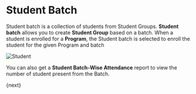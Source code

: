 <!-- add-breadcrumbs -->
# Student Batch

Student batch is a collection of students from Student Groups. **Student batch** allows you to create **Student Group** based on a batch. When a student is enrolled for a **Program**, the Student batch is selected to enroll the student for the given Program and batch 

<img class="screenshot" alt="Student" src="/docs/assets/img/schools/student/student-batch.gif">

You can also get a **Student Batch-Wise Attendance** report to view the number of student present from the Batch.


{next}
